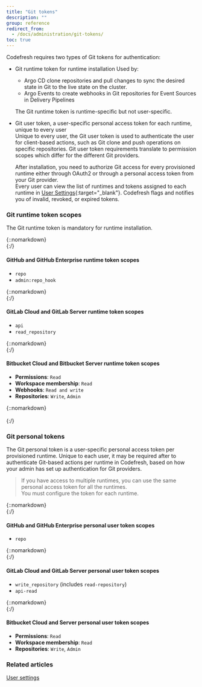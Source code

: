 ```yaml
---
title: "Git tokens"
description: ""
group: reference
redirect_from:
  - /docs/administration/git-tokens/ 
toc: true
---
```




Codefresh requires two types of Git tokens for authentication:
* Git runtime token for runtime installation
  Used by:
  * Argo CD clone repositories and pull changes to sync the desired state in Git to the live state on the cluster. 
  * Argo Events to create webhooks in Git repositories for Event Sources in Delivery Pipelines
  
  The Git runtime token is runtime-specific but not user-specific.
  

* Git user token, a user-specific personal access token for each runtime, unique to every user  
  Unique to every user, the Git user token is used to authenticate the user for client-based actions, such as Git clone and push operations on specific repositories.
  Git user token requirements translate to permission scopes which differ for the different Git providers.  

  After installation, you need to authorize Git access for every provisioned runtime either through OAuth2 or through a personal access token from your Git provider.  
  Every user can view the list of runtimes and tokens assigned to each runtime in [User Settings](https://g.codefresh.io/2.0/user-settings){:target="\_blank"}. Codefresh flags and notifies you of invalid, revoked, or expired tokens. 




### Git runtime token scopes
The Git runtime token is mandatory for runtime installation.

{::nomarkdown}
</br>
{:/}

#### GitHub and GitHub Enterprise runtime token scopes

* `repo`
* `admin:repo_hook`

{::nomarkdown}
</br>
{:/}

#### GitLab Cloud and GitLab Server runtime token scopes

* `api`
* `read_repository` 

{::nomarkdown}
</br>
{:/}

#### Bitbucket Cloud and Bitbucket Server runtime token scopes

* **Permissions**: `Read`
* **Workspace membership**: `Read`
* **Webhooks**: `Read and write`
* **Repositories**: `Write`, `Admin`

{::nomarkdown}
</br></br>
{:/}

### Git personal tokens
The Git personal token is a user-specific personal access token per provisioned runtime. Unique to each user, it may be required after to authenticate Git-based actions per runtime in Codefresh, based on how your admin has set up authentication for Git providers. 

> If you have access to multiple runtimes, you can use the same personal access token for all the runtimes.   
  You must configure the token for each runtime.

{::nomarkdown}
</br>
{:/}

#### GitHub and GitHub Enterprise personal user token scopes
* `repo`

<!---{% include 
   image.html 
   lightbox="true" 
   file="/images/getting-started/github-pat.png" 
   url="/images/getting-started/github-pat.png" 
   alt="Permissions for Git personal token" 
   caption="Permissions for Git personal token"
   max-width="60%" 
   %}-->
{::nomarkdown}
</br>
{:/}

#### GitLab Cloud and GitLab Server personal user token scopes

* `write_repository` (includes `read-repository`)
* `api-read`

{::nomarkdown}
</br>
{:/}

#### Bitbucket Cloud and Server personal user token scopes

* **Permissions**: `Read`
* **Workspace membership**: `Read`
* **Repositories**: `Write`, `Admin`

### Related articles  
[User settings]({{site.baseurl}}/docs/administration/user-settings/)